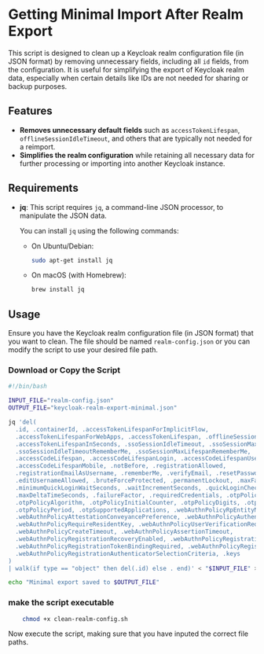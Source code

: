 # Getting Minimal Import After Realm Export

This script is designed to clean up a Keycloak realm configuration file (in JSON format) by removing unnecessary fields, including all `id` fields, from the configuration. It is useful for simplifying the export of Keycloak realm data, especially when certain details like IDs are not needed for sharing or backup purposes.

## Features

- **Removes unnecessary default fields** such as `accessTokenLifespan`, `offlineSessionIdleTimeout`, and others that are typically not needed for a reimport.
- **Simplifies the realm configuration** while retaining all necessary data for further processing or importing into another Keycloak instance.

## Requirements

- **jq**: This script requires `jq`, a command-line JSON processor, to manipulate the JSON data.

  You can install `jq` using the following commands:

    - On Ubuntu/Debian:
      ```bash
      sudo apt-get install jq
      ```
    - On macOS (with Homebrew):
      ```bash
      brew install jq
      ```

## Usage

Ensure you have the Keycloak realm configuration file (in JSON format) that you want to clean. The file should be named `realm-config.json` or you can modify the script to use your desired file path.

### Download or Copy the Script

```bash
#!/bin/bash

INPUT_FILE="realm-config.json"
OUTPUT_FILE="keycloak-realm-export-minimal.json"

jq 'del(
  .id, .containerId, .accessTokenLifespanForImplicitFlow,
  .accessTokenLifespanForWebApps, .accessTokenLifespan, .offlineSessionIdleTimeout,
  .accessTokenLifespanInSeconds, .ssoSessionIdleTimeout, .ssoSessionMaxLifespan,
  .ssoSessionIdleTimeoutRememberMe, .ssoSessionMaxLifespanRememberMe,
  .accessCodeLifespan, .accessCodeLifespanLogin, .accessCodeLifespanUserAction,
  .accessCodeLifespanMobile, .notBefore, .registrationAllowed,
  .registrationEmailAsUsername, .rememberMe, .verifyEmail, .resetPasswordFlow,
  .editUsernameAllowed, .bruteForceProtected, .permanentLockout, .maxFailureWaitSeconds,
  .minimumQuickLoginWaitSeconds, .waitIncrementSeconds, .quickLoginCheckMilliSeconds,
  .maxDeltaTimeSeconds, .failureFactor, .requiredCredentials, .otpPolicyType,
  .otpPolicyAlgorithm, .otpPolicyInitialCounter, .otpPolicyDigits, .otpPolicyLookAheadWindow,
  .otpPolicyPeriod, .otpSupportedApplications, .webAuthnPolicyRpEntityName,
  .webAuthnPolicyAttestationConveyancePreference, .webAuthnPolicyAuthenticatorAttachment,
  .webAuthnPolicyRequireResidentKey, .webAuthnPolicyUserVerificationRequirement,
  .webAuthnPolicyCreateTimeout, .webAuthnPolicyAssertionTimeout,
  .webAuthnPolicyRegistrationRecoveryEnabled, .webAuthnPolicyRegistrationRecoveryCodesQuantity,
  .webAuthnPolicyRegistrationTokenBindingRequired, .webAuthnPolicyRegistrationAttestationConveyancePreference,
  .webAuthnPolicyRegistrationAuthenticatorSelectionCriteria, .keys
) 
| walk(if type == "object" then del(.id) else . end)' < "$INPUT_FILE" > "$OUTPUT_FILE"

echo "Minimal export saved to $OUTPUT_FILE"
```

### make the script executable
```bash
    chmod +x clean-realm-config.sh
```

Now execute the script, making sure that you have inputed the correct file paths.